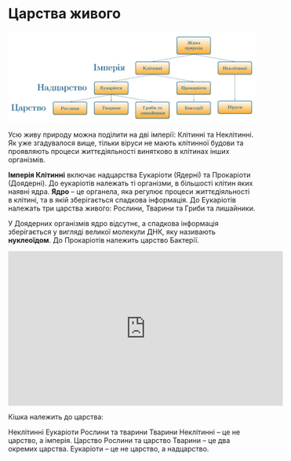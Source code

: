 Царства живого
===============
![Царство](11.jpg)

Усю живу природу можна поділити на дві імперії: <span class="p1">Клітинні</span> та <span class="p1">Неклітинні</span>.
Як уже згадувалося вище, тільки віруси не мають клітинної будови та
проявляють процеси життєдіяльності винятково в клітинах інших організмів.

**Імперія Клітинні** включає надцарства <span class="p1">Еукаріоти (Ядерні)</span> та <span class="p1">Прокаріоти
(Доядерні)</span>. До еукаріотів належать ті організми, в більшості клітин яких
наявні ядра. **Ядро** – це органела, яка регулює процеси життєдіяльності в
клітині, та в якій зберігається спадкова інформація. До Еукаріотів
належать три царства живого: <span class="p1">Рослини, Тварини та Гриби</span> та <span class="p1">лишайники</span>.

У Доядерних організмів ядро відсутнє, а спадкова інформація зберігається
у вигляді великої молекули ДНК, яку називають **нуклеоїдом**. До Прокаріотів належить царство <span class="p1">Бактерії</span>.


<div class="fluidMedia">
<iframe align="center" width="560" height="315" src="https://www.youtube.com/embed/ir4phST2pMs" frameborder="0" allowfullscreen></iframe>
</div>
<div class="popup">
</div>


<quiz correctLabel="correct" incorrectLabel="incorrect" checkLabel="check">
    <question text="">
        <p>Кішка належить до царства:</p>
        <answer>Неклітинні</answer>
        <answer>Еукаріоти</answer>
        <answer>Рослини та тварини</answer>
        <answer correct>Тварини</answer>
        <explanation>
        Неклітинні – це не царство, а імперія. Царство Рослини та царство Тварини – це два окремих царства. Еукаріоти – це не царство, а надцарство.
        </explanation>
    </question>
</quiz>
